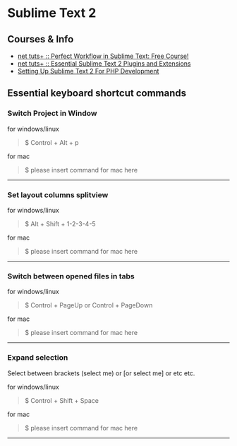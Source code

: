 # Sublime Text 2

## Courses & Info
* [net tuts+ :: Perfect Workflow in Sublime Text: Free Course!](http://net.tutsplus.com/articles/news/perfect-workflow-in-sublime-text-free-course/)
* [net tuts+ :: Essential Sublime Text 2 Plugins and Extensions](http://net.tutsplus.com/tutorials/tools-and-tips/essential-sublime-text-2-plugins-and-extensions/)
* [Setting Up Sublime Text 2 For PHP Development](http://blog.stuartherbert.com/php/2012/02/28/setting-up-sublime-text-2-for-php-development/)

## Essential keyboard shortcut commands

### Switch Project in Window

for windows/linux
> $ Control + Alt + p

for mac
> $ please insert command for mac here

--------------------------

### Set layout columns splitview
for windows/linux
> $ Alt + Shift + 1-2-3-4-5

for mac
> $ please insert command for mac here

--------------------------

### Switch between opened files in tabs
for windows/linux
> $ Control + PageUp or Control + PageDown

for mac
> $ please insert command for mac here

--------------------------

### Expand selection

Select between brackets (select me) or [or select me] or <or select me> etc etc.

for windows/linux
> $ Control + Shift + Space

for mac
> $ please insert command for mac here

--------------------------